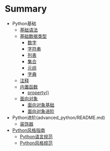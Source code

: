 # Summary

* Python基础
    * [基础语法](basic_grammar/basic_grammar.md)
    * [基础数据类型](basic_data_types/README.md)
        * [数字](basic_data_types/number.md)
        * [字符串](basic_data_types/string.md)
        * [列表](basic_data_types/list.md)
        * [集合](basic_data_types/set.md)
        * [元组](basic_data_types/tuple.md)
        * [字典](basic_data_types/dictionary.md)
    * [注释](comment/comment.md)
    * [内置函数](built-in_functions/README.md)
        * [property()](built-in_functions/property.md)
    * [面向对象](object_oriented/README.md)
        * [面向对象基础](object_oriented/basic_object_oriented.md)
        * [面向对象进阶](object_oriented/advanced_object_oriented.md)
* Python进阶(advanced_python/README.md)
    * [装饰器](advanced_python/decorator.md)
* [Python风格指南](python_style_guide/README.md)
    * [Python语言规范](python_style_guide/python_language_rules.md)
    * [Python风格规范](python_style_guide/python_style_rules.md)

